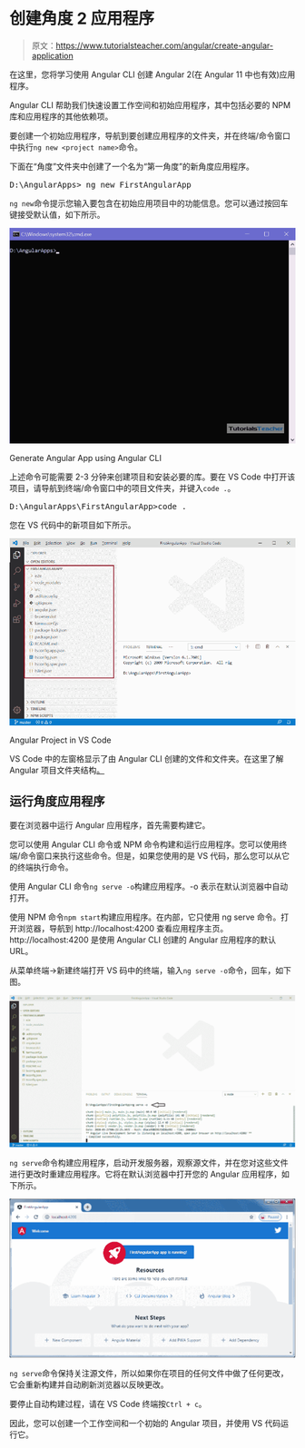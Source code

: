 # 创建角度 2 应用程序

> 原文：<https://www.tutorialsteacher.com/angular/create-angular-application>

在这里，您将学习使用 Angular CLI 创建 Angular 2(在 Angular 11 中也有效)应用程序。

Angular CLI 帮助我们快速设置工作空间和初始应用程序，其中包括必要的 NPM 库和应用程序的其他依赖项。

要创建一个初始应用程序，导航到要创建应用程序的文件夹，并在终端/命令窗口中执行`ng new <project name>`命令。

下面在“角度”文件夹中创建了一个名为“第一角度”的新角度应用程序。

<samp>D:\AngularApps> ng new FirstAngularApp</samp>

`ng new`命令提示您输入要包含在初始应用项目中的功能信息。您可以通过按回车键接受默认值，如下所示。

[![](img/0e896dd41472f6ed5a1629ba8036e1ce.png)](../../Content/images/angular/create-angular-app.gif)

Generate Angular App using Angular CLI



上述命令可能需要 2-3 分钟来创建项目和安装必要的库。要在 VS Code 中打开该项目，请导航到终端/命令窗口中的项目文件夹，并键入`code .`。

<samp>D:\AngularApps\FirstAngularApp\>code .</samp>

您在 VS 代码中的新项目如下所示。

[![](img/649b20fb7ceef063a1b4ce8bd4bfa2fc.png)](../../Content/images/angular/angular-project.png)

Angular Project in VS Code



VS Code 中的左窗格显示了由 Angular CLI 创建的文件和文件夹。在这里了解 Angular 项目文件夹结构[。](https://angular.io/guide/file-structure)

## 运行角度应用程序

要在浏览器中运行 Angular 应用程序，首先需要构建它。

您可以使用 Angular CLI 命令或 NPM 命令构建和运行应用程序。您可以使用终端/命令窗口来执行这些命令。但是，如果您使用的是 VS 代码，那么您可以从它的终端执行命令。

使用 Angular CLI 命令`ng serve -o`构建应用程序。-o 表示在默认浏览器中自动打开。

使用 NPM 命令`npm start`构建应用程序。在内部，它只使用 ng serve 命令。打开浏览器，导航到 http://localhost:4200 查看应用程序主页。http://localhost:4200 是使用 Angular CLI 创建的 Angular 应用程序的默认 URL。

从菜单终端->新建终端打开 VS 码中的终端，输入`ng serve -o`命令，回车，如下图。

[![](img/58b49df2836324c75823c954b18ede1a.png)](../../Content/images/angular/run-angular-app.png)





`ng serve`命令构建应用程序，启动开发服务器，观察源文件，并在您对这些文件进行更改时重建应用程序。它将在默认浏览器中打开您的 Angular 应用程序，如下所示。

[![](img/738cdd4145823fc8f32d273ebfa4b467.png)](../../Content/images/angular/angular-app.png)





`ng serve`命令保持关注源文件，所以如果你在项目的任何文件中做了任何更改，它会重新构建并自动刷新浏览器以反映更改。

要停止自动构建过程，请在 VS Code 终端按`Ctrl + c`。

因此，您可以创建一个工作空间和一个初始的 Angular 项目，并使用 VS 代码运行它。